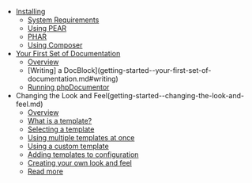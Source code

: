 - [Installing](getting-started--installing.md)
  - [System Requirements](getting-started--installing.md#system-requirements)
  - [Using PEAR](getting-started--installing.md#using-pear)
  - [PHAR](getting-started--installing.md#phar)
  - [Using Composer](getting-started--installing.md#using-composer)
- [Your First Set of Documentation](getting-started--your-first-set-of-documentation.md)
  - [Overview](getting-started--your-first-set-of-documentation.md#overview)
  - [Writing] a DocBlock](getting-started--your-first-set-of-documentation.md#writing)
  - [Running phpDocumentor](getting-started--your-first-set-of-documentation.md#running-phpdocumentor)
- Changing the Look and Feel(getting-started--changing-the-look-and-feel.md)
  - [Overview](getting-started--changing-the-look-and-feel.md#overview)
  - [What is a template?](getting-started--changing-the-look-and-feel.md#what-is-template)
  - [Selecting a template](getting-started--changing-the-look-and-feel.md#selecting-a-template)
  - [Using multiple templates at once](getting-started--changing-the-look-and-feel.md#using-multiple-templates-at-once)
  - [Using a custom template](getting-started--changing-the-look-and-feel.md#using-a-custom-template)
  - [Adding templates to configuration](getting-started--changing-the-look-and-feel.md#adding-templates-to-configuration)
  - [Creating your own look and feel](getting-started--changing-the-look-and-feel.md#creating-your-own-look-and-feel)
  - [Read more](getting-started--changing-the-look-and-feel.md#read-more)
  